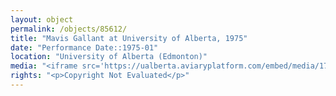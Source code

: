 ```yaml
---
layout: object
permalink: /objects/85612/
title: "Mavis Gallant at University of Alberta, 1975"
date: "Performance Date::1975-01"
location: "University of Alberta (Edmonton)"
media: "<iframe src='https://ualberta.aviaryplatform.com/embed/media/173857' height='400' width='600'></iframe>"
rights: "<p>Copyright Not Evaluated</p>"
---
```


